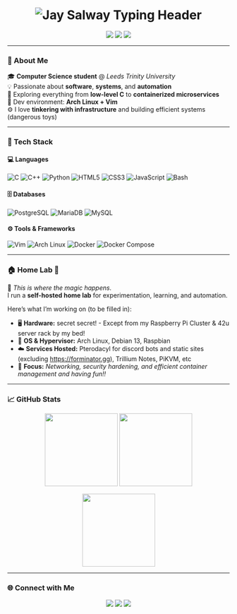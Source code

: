 <!-- 💫 Jay Salway -->
<!-- Header -->
<h1 align="center">
  <img
    src="https://readme-typing-svg.demolab.com?font=Fira+Code&weight=700&size=30&pause=1000&color=8A2BE2&center=true&vCenter=true&width=600&lines=Jay+Salway;Dangerous+Toys;Weaponised+Autism;jaysalway.com;%3E%3A)"
    alt="Jay Salway Typing Header"
  />
</h1>

<p align="center">
  <a href="mailto:2512956@leedstrinity.ac.uk"><img src="https://img.shields.io/badge/Uni%20Email-2512956@leedstrinity.ac.uk-0078D4?style=flat&logo=gmail&logoColor=white"/></a>
  <a href="mailto:jay@48bit.net"><img src="https://img.shields.io/badge/Personal%20Email-jay@48bit.net-8A2BE2?style=flat&logo=minutemailer&logoColor=white"/></a>
  <a href="https://jay.fish"><img src="https://img.shields.io/badge/🌐-Website-0FA36B?style=flat&logo=firefox-browser&logoColor=white"/></a>
</p>

---

### 🧠 About Me

🎓 **Computer Science student** @ *Leeds Trinity University*  
💡 Passionate about **software**, **systems**, and **automation**  
🧩 Exploring everything from **low-level C** to **containerized microservices**  
🐧 Dev environment: **Arch Linux + Vim**  
⚙️ I love **tinkering with infrastructure** and building efficient systems (dangerous toys)

---

### 🧰 Tech Stack

#### 💻 Languages
![C](https://img.shields.io/badge/-C-283593?style=for-the-badge&logo=c&logoColor=white)
![C++](https://img.shields.io/badge/-C++-00599C?style=for-the-badge&logo=cplusplus&logoColor=white)
![Python](https://img.shields.io/badge/-Python-3670A0?style=for-the-badge&logo=python&logoColor=ffdd54)
![HTML5](https://img.shields.io/badge/-HTML5-E34F26?style=for-the-badge&logo=html5&logoColor=white)
![CSS3](https://img.shields.io/badge/-CSS3-1572B6?style=for-the-badge&logo=css3&logoColor=white)
![JavaScript](https://img.shields.io/badge/-JavaScript-F7DF1E?style=for-the-badge&logo=javascript&logoColor=000)
![Bash](https://img.shields.io/badge/-Bash-4EAA25?style=for-the-badge&logo=gnubash&logoColor=white)

#### 🗄️ Databases
![PostgreSQL](https://img.shields.io/badge/-PostgreSQL-4169E1?style=for-the-badge&logo=postgresql&logoColor=white)
![MariaDB](https://img.shields.io/badge/-MariaDB-003545?style=for-the-badge&logo=mariadb&logoColor=white)
![MySQL](https://img.shields.io/badge/-MySQL-4479A1?style=for-the-badge&logo=mysql&logoColor=white)

#### ⚙️ Tools & Frameworks
![Vim](https://img.shields.io/badge/-Vim-019733?style=for-the-badge&logo=vim&logoColor=white)
![Arch Linux](https://img.shields.io/badge/-Arch%20Linux-1793D1?style=for-the-badge&logo=archlinux&logoColor=white)
![Docker](https://img.shields.io/badge/-Docker-2496ED?style=for-the-badge&logo=docker&logoColor=white)
![Docker Compose](https://img.shields.io/badge/-Docker%20Compose-2496ED?style=for-the-badge&logo=docker&logoColor=white)

---

### 🏠 Home Lab 🧪

💾 *This is where the magic happens.*  
I run a **self-hosted home lab** for experimentation, learning, and automation.

Here’s what I’m working on (to be filled in):

- 🖥️ **Hardware:** secret secret! - Except from my Raspberry Pi Cluster & 42u server rack by my bed!
- 🐧 **OS & Hypervisor:** Arch Linux, Debian 13, Raspbian
- ☁️ **Services Hosted:** Pterodacyl for discord bots and static sites (excluding https://forminator.gg), Trillium Notes, PiKVM, etc
- 🔐 **Focus:** _Networking, security hardening, and efficient container management and having fun!!_

---

### 📈 GitHub Stats

<p align="center">
  <img src="https://github-readme-streak-stats.herokuapp.com?user=jaysalw&theme=radical&hide_border=true" height="165" />
  <img src="https://github-readme-stats.vercel.app/api?username=jaysalw&show_icons=true&theme=radical&hide_border=true" height="165" />
</p>

<p align="center">
  <img src="https://github-readme-stats.vercel.app/api/top-langs/?username=jaysalw&layout=compact&theme=radical&hide_border=true" height="165"/>
</p>

---

### 🌐 Connect with Me

<p align="center">
  <a href="https://jay.fish"><img src="https://img.shields.io/badge/-Website-0FA36B?style=for-the-badge&logo=firefox-browser&logoColor=white"/></a>
  <a href="mailto:jay@48bit.net"><img src="https://img.shields.io/badge/-jay@48bit.net-8A2BE2?style=for-the-badge&logo=gmail&logoColor=white"/></a>
  <a href="https://github.com/jaysalw"><img src="https://img.shields.io/badge/-GitHub-181717?style=for-the-badge&logo=github&logoColor=white"/></a>
</p>
